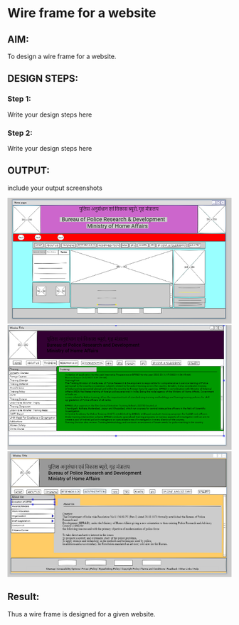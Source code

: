 # Wire frame for a website

## AIM:
To design a wire frame for a website.

## DESIGN STEPS:

### Step 1:
Write your design steps here 

### Step 2:
Write your design steps here

## OUTPUT:
include your output screenshots 



![output](https://github.com/Shaik-sameer-AIML/wireframeproject/blob/main/home.PNG?raw=true)
![output](https://github.com/Shaik-sameer-AIML/wireframeproject/blob/main/training.PNG?raw=true)
![output](https://github.com/Shaik-sameer-AIML/wireframeproject/blob/main/about.PNG?raw=true)
## Result:
Thus a wire frame is designed for a given website.